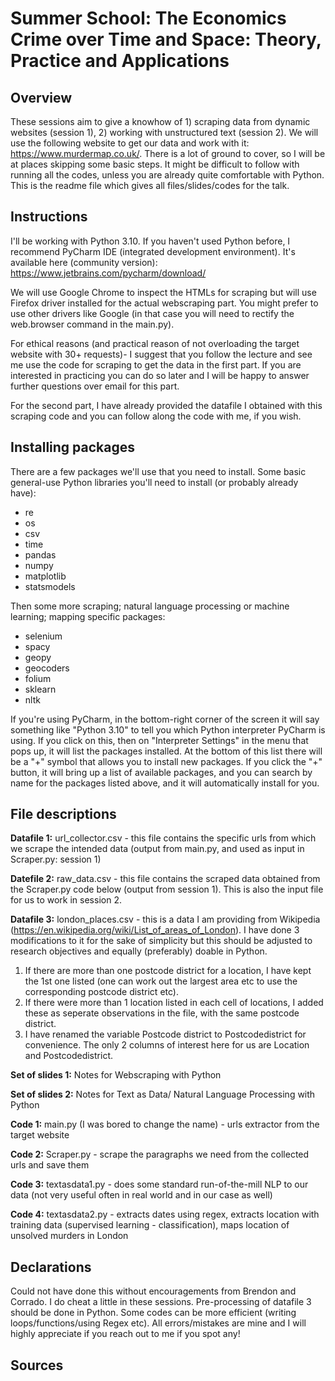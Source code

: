 # Summer School: The Economics Crime over Time and Space: Theory, Practice and Applications

## Overview

These sessions aim to give a knowhow of 1) scraping data from dynamic websites (session 1), 2) working with unstructured text (session 2). We will use the following website to get our data and work with it: https://www.murdermap.co.uk/. There is a lot of ground to cover, so I will be at places skipping some basic steps. It might be difficult to follow with running all the codes, unless you are already quite comfortable with Python. This is the readme file which gives all files/slides/codes for the talk. 

## Instructions

I'll be working with Python 3.10. If you haven't used Python before, I recommend PyCharm IDE (integrated development environment). It's available here (community version): https://www.jetbrains.com/pycharm/download/

We will use Google Chrome to inspect the HTMLs for scraping but will use Firefox driver installed for the actual webscraping part. You might prefer to use other drivers like Google (in that case you will need to rectify the web.browser command in the main.py).

For ethical reasons (and practical reason of not overloading the target website with 30+ requests)- I suggest that you follow the lecture and see me use the code for scraping to get the data in the first part. If you are interested in practicing you can do so later and I will be happy to answer further questions over email for this part.

For the second part, I have already provided the datafile I obtained with this scraping code and you can follow along the code with me, if you wish. 

## Installing packages

There are a few packages we'll use that you need to install. Some basic general-use Python libraries you'll need to install (or probably already have):
* re 
* os
* csv
* time
* pandas
* numpy
* matplotlib
* statsmodels

Then some more scraping; natural language processing or machine learning; mapping specific packages:
* selenium
* spacy
* geopy
* geocoders
* folium
* sklearn
* nltk

If you're using PyCharm, in the bottom-right corner of the screen it will say something like "Python 3.10" to tell you which Python interpreter PyCharm is using. If you click on this, then on "Interpreter Settings" in the menu that pops up, it will list the packages installed. At the bottom of this list there will be a "+" symbol that allows you to install new packages. If you click the "+" button, it will bring up a list of available packages, and you can search by name for the packages listed above, and it will automatically install for you.

## File descriptions

**Datafile 1:** url_collector.csv - this file contains the specific urls from which we scrape the intended data (output from main.py, and used as input in Scraper.py: session 1)

**Datefile 2:** raw_data.csv - this file contains the scraped data obtained from the Scraper.py code below (output from session 1). This is also the input file for us to work in session 2. 

**Datafile 3:** london_places.csv - this is a data I am providing from Wikipedia (https://en.wikipedia.org/wiki/List_of_areas_of_London). I have done 3 modifications to it for the sake of simplicity but this should be adjusted to research objectives and equally (preferably) doable in Python. 
1. If there are more than one postcode district for a location, I have kept the 1st one listed (one can work out the largest area etc to use the corresponding postcode district etc).
2. If there were more than 1 location listed in each cell of locations, I added these as seperate observations in the file, with the same postcode district. 
3. I have renamed the variable Postcode district to Postcodedistrict for convenience.
The only 2 columns of interest here for us are Location and Postcodedistrict. 

**Set of slides 1:** Notes for Webscraping with Python

**Set of slides 2:** Notes for Text as Data/ Natural Language Processing with Python

**Code 1:** main.py (I was bored to change the name) - urls extractor from the target website

**Code 2:** Scraper.py - scrape the paragraphs we need from the collected urls and save them

**Code 3:** textasdata1.py - does some standard run-of-the-mill NLP to our data (not very useful often in real world and in our case as well)

**Code 4:** textasdata2.py - extracts dates using regex, extracts location with training data (supervised learning - classification), maps location of unsolved murders in London

## Declarations

Could not have done this without encouragements from Brendon and Corrado. I do cheat a little in these sessions. Pre-processing of datafile 3 should be done in Python. Some codes can be more efficient (writing loops/functions/using Regex etc). All errors/mistakes are mine and I will highly appreciate if you reach out to me if you spot any!

## Sources

